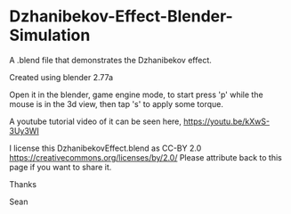 # Dzhanibekov-Effect-Blender-Simulation
A .blend file that demonstrates the Dzhanibekov effect.

Created using blender 2.77a

Open it in the blender, game engine mode, to start press 'p' while the mouse is in the 3d view,
then tap 's' to apply some torque.

A youtube tutorial video of it can be seen here, https://youtu.be/kXwS-3Uy3WI

I license this DzhanibekovEffect.blend as CC-BY 2.0
https://creativecommons.org/licenses/by/2.0/
Please attribute back to this page if you want to share it.

Thanks

Sean
